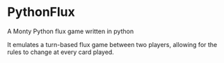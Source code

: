 # PythonFlux
A Monty Python flux game written in python

It emulates a turn-based flux game between two players, allowing for the rules to change at every card played.
